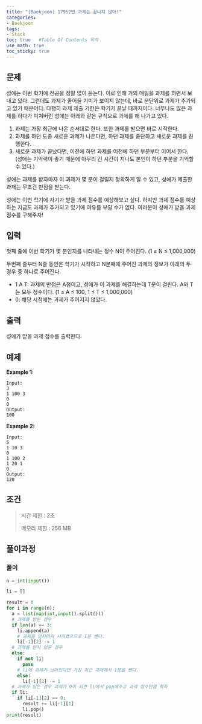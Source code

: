 ```yaml
---
title: "[Baekjoon] 17952번 과제는 끝나지 않아!"
categories: 
- Baekjoon
tags:
- Stack
toc: true   #Table Of Contents 목차 
use_math: true
toc_sticky: true
---
```


## 문제

성애는 이번 학기에 전공을 정말 많이 듣는다. 이로 인해 거의 매일을 과제를 하면서 보내고 있다. 그런데도 과제가 줄어들 기미가 보이지 않는데, 바로 분단위로 과제가 추가되고 있기 때문이다. 다행히 과제 제출 기한은 학기가 끝날 때까지이다. 너무나도 많은 과제를 하다가 미쳐버린 성애는 아래와 같은 규칙으로 과제를 해 나가고 있다.

1. 과제는 가장 최근에 나온 순서대로 한다. 또한 과제를 받으면 바로 시작한다.
2. 과제를 하던 도중 새로운 과제가 나온다면, 하던 과제를 중단하고 새로운 과제를 진행한다.
3. 새로운 과제가 끝났다면, 이전에 하던 과제를 이전에 하던 부분부터 이어서 한다. (성애는 기억력이 좋기 때문에 아무리 긴 시간이 지나도 본인이 하던 부분을 기억할 수 있다.)

성애는 과제를 받자마자 이 과제가 몇 분이 걸릴지 정확하게 알 수 있고, 성애가 제출한 과제는 무조건 만점을 받는다.

성애는 이번 학기에 자기가 받을 과제 점수를 예상해보고 싶다. 하지만 과제 점수를 예상하는 지금도 과제가 추가되고 있기에 여유를 부릴 수가 없다. 여러분이 성애가 받을 과제 점수를 구해주자!

## 입력

첫째 줄에 이번 학기가 몇 분인지를 나타내는 정수 N이 주어진다. (1 ≤ N ≤ 1,000,000)

두번째 줄부터 N줄 동안은 학기가 시작하고 N분째에 주어진 과제의 정보가 아래의 두 경우 중 하나로 주어진다.

- 1 A T: 과제의 만점은 A점이고, 성애가 이 과제를 해결하는데 T분이 걸린다. A와 T는 모두 정수이다. (1 ≤ A ≤ 100, 1 ≤ T ≤ 1,000,000)
- 0: 해당 시점에는 과제가 주어지지 않았다.

## 출력

성애가 받을 과제 점수를 출력한다.

## 예제

**Example 1:**

```
Input: 
3
1 100 3
0
0
Output: 
100
```

**Example 2:**

```
Input:
5
1 10 3
0
1 100 2
1 20 1
0
Output:
120
```

## 조건

> 시간 제한 : 2초
>
> 메모리 제한 : 256 MB

## 풀이과정

### 풀이

```python
n = int(input())

li = []

result = 0
for i in range(n):
  a = list(map(int,input().split()))
  # 과제를 받은 경우
  if len(a) == 3:
    li.append(a)
    # 과제를 받자마자 시작했으므로 1분 뺀다.
    li[-1][2] -= 1
  # 과제를 받지 않은 경우
  else:
    if not li:
      pass
    # li에 과제가 남아있다면 가장 최근 과제에서 1분을 뺀다.
    else:
      li[-1][2] -= 1
  # 과제가 있는 경우 과제가 0이 되면 li에서 pop해주고 과제 점수만큼 획득
  if li:
    if li[-1][2] == 0:
      result += li[-1][1]
      li.pop()
print(result)
```

